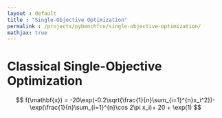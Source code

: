 ```yaml
---
layout : default
title : "Single-Objective Optimization"
permalink : /projects/pybenchfcn/single-objective-optimization/
mathjax: true
---
```


<script src="https://cdnjs.cloudflare.com/ajax/libs/mathjax/2.7.6/MathJax.js?config=TeX-MML-AM_CHTML" async="" type="text/javascript"> </script>

# Classical Single-Objective Optimization

$$ f(\mathbf{x}) = -20\exp(-0.2\sqrt{\frac{1}{n}\sum_{i=1}^{n}x_i^2})-\exp(\frac{1}{n}\sum_{i=1}^{n}\cos 2\pi x_i)+ 20 + \exp(1) $$


<!-- | No. | Name | Formula | Domain | Plot |
| :-: | :--: | :-----: | :----: | :--: |
| 1   | Ackley | $$f(\mathbf{x}) = -20\exp(-0.2\sqrt{\frac{1}{n}\sum_{i=1}^{n}x_i^2})-\exp(\frac{1}{n}\sum_{i=1}^{n}\cos 2\pi x_i)+ 20 + \exp(1)$$ | $$[-32,32]$$ | |
| 2   | Ackley N.2 | $$f(x, y) = -200e^{-0.2\sqrt{x^2 + y^2}}$$ | $$[-32,32]$$ | |
| 3   | Ackley N.3 | $$f(x, y) = -200e^{-0.2\sqrt{x^2 + y^2}} + 5e^{\cos 3x + \sin 3y}$$ | $$[-32,32]$$ | |
| 4   | Adjiman | $$f(x, y)=\cos x\sin y - \frac{x}{y^2+1}$$ | $$x\in [-1,2]\\ y\in [-1,1]$$ | |
| 5   | Alpine N.1 | $$f(\mathbf{x})=\sum_{i=1}^{n} \mid x_i \sin x_i+0.1x_i\mid$$ | $$[0,10]$$ | |
| 6   | Alpine N.2 | $$f(\mathbf{x})=\prod_{i=1}^{n}\sqrt{x_i}\sin x_i$$ | $$[0,10]$$ | |
| 7   | Bartels Conn | $$f(x,y)=\mid x^2 + y^2 + xy\mid + \mid\sin x\mid + \mid\cos y\mid$$ | $$[-500,500]$$ | |
| 8   | Beale | $$f(x, y) = (1.5-x+xy)^2+(2.25-x+xy^2)^2+(2.625-x+xy^3)^2$$ | $$[-4.5,4.5]$$ | |
| 9   | Bird | $$f(x, y) = \sin x e^{(1-\cos y)^2}+\cos y e^{(1-\sin x)^2}+(x-y)^2$$ | $$[-2\pi,2\pi]$$ | |
| 10  | Bohachevsky N.1 | $$f(x, y) = x^2 + 2y^2 -0.3\cos 3\pi x-0.4\cos 4\pi y+0.7$$ | $$[-100,100]$$ | |
| 11  | Bohachevsky N.2 | $$f(x, y)=x^2 + 2y^2 -0.3\cos 3\pi x\cos 4\pi y+0.3$$ | $$[-100,100]$$ | |
| 12  | Booth | $$f(x,y)=(x+2y-7)^2+(2x+y-5)^2$$ | $$[-10,10]$$ | |
| 13  | Brent | $$f(x, y) = (x + 10)^2 + (y + 10)^2 + e^{-x^2 - y^2}$$ | $$[-20,0]$$ | |
| 14  | Brown | $$f(\textbf{x}) = \sum_{i=1}^{n-1}(x_i^2)^{(x_{i+1}^{2}+1)}+(x_{i+1}^2)^{(x_{i}^{2}+1)}$$ | $$[-1,4]$$ | | -->
